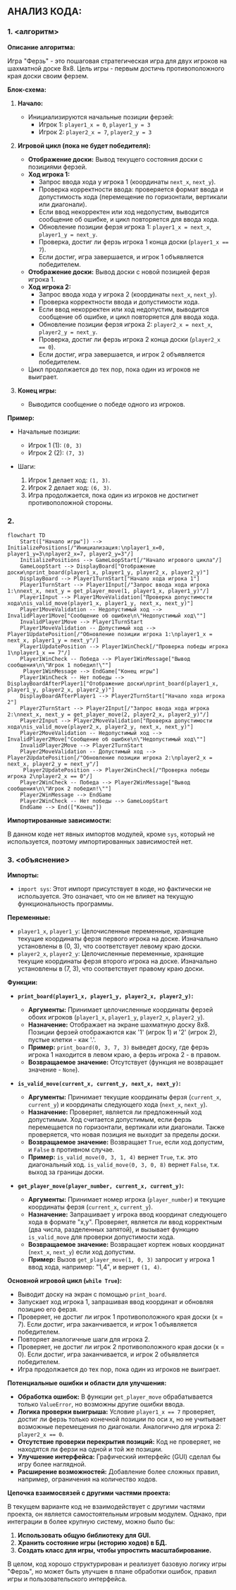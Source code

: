## АНАЛИЗ КОДА:

### 1. **<алгоритм>**

**Описание алгоритма:**

Игра "Ферзь" - это пошаговая стратегическая игра для двух игроков на шахматной доске 8x8. Цель игры - первым достичь противоположного края доски своим ферзем.

**Блок-схема:**

1.  **Начало:**
    *   Инициализируются начальные позиции ферзей:
        *   Игрок 1: `player1_x = 0`, `player1_y = 3`
        *   Игрок 2: `player2_x = 7`, `player2_y = 3`

2.  **Игровой цикл (пока не будет победителя):**

    *   **Отображение доски:** Вывод текущего состояния доски с позициями ферзей.
    *   **Ход игрока 1:**
        *   Запрос ввода хода у игрока 1 (координаты `next_x`, `next_y`).
        *   Проверка корректности ввода: проверяется формат ввода и допустимость хода (перемещение по горизонтали, вертикали или диагонали).
        *   Если ввод некорректен или ход недопустим, выводится сообщение об ошибке, и цикл повторяется для ввода хода.
        *   Обновление позиции ферзя игрока 1: `player1_x = next_x`, `player1_y = next_y`.
        *   Проверка, достиг ли ферзь игрока 1 конца доски (`player1_x == 7`).
        *   Если достиг, игра завершается, и игрок 1 объявляется победителем.
    *   **Отображение доски:** Вывод доски с новой позицией ферзя игрока 1.
    *   **Ход игрока 2:**
        *   Запрос ввода хода у игрока 2 (координаты `next_x`, `next_y`).
        *   Проверка корректности ввода и допустимости хода.
        *   Если ввод некорректен или ход недопустим, выводится сообщение об ошибке, и цикл повторяется для ввода хода.
        *   Обновление позиции ферзя игрока 2: `player2_x = next_x`, `player2_y = next_y`.
        *   Проверка, достиг ли ферзь игрока 2 конца доски (`player2_x == 0`).
        *   Если достиг, игра завершается, и игрок 2 объявляется победителем.
    *   Цикл продолжается до тех пор, пока один из игроков не выиграет.

3.  **Конец игры:**
    *   Выводится сообщение о победе одного из игроков.

**Пример:**

*   Начальные позиции:
    *   Игрок 1 (1): `(0, 3)`
    *   Игрок 2 (2): `(7, 3)`

*   Шаги:
    1.  Игрок 1 делает ход: `(1, 3)`.
    2.  Игрок 2 делает ход: `(6, 3)`.
    3.  Игра продолжается, пока один из игроков не достигнет противоположной стороны.

### 2. **<mermaid>**

```mermaid
flowchart TD
    Start(["Начало игры"]) --> InitializePositions[/"Инициализация:\nplayer1_x=0, player1_y=3\nplayer2_x=7, player2_y=3"/]
    InitializePositions --> GameLoopStart[/"Начало игрового цикла"/]
    GameLoopStart --> DisplayBoard["Отображение доски\nprint_board(player1_x, player1_y, player2_x, player2_y)"]
    DisplayBoard --> Player1TurnStart["Начало хода игрока 1"]
    Player1TurnStart --> Player1Input[/"Запрос ввода хода игрока 1:\nnext_x, next_y = get_player_move(1, player1_x, player1_y)"/]
    Player1Input --> Player1MoveValidation["Проверка допустимости хода\nis_valid_move(player1_x, player1_y, next_x, next_y)"]
    Player1MoveValidation -- Недопустимый ход --> InvalidPlayer1Move["Сообщение об ошибке\n\"Недопустимый ход\""]
    InvalidPlayer1Move --> Player1TurnStart
    Player1MoveValidation -- Допустимый ход --> Player1UpdatePosition[/"Обновление позиции игрока 1:\nplayer1_x = next_x, player1_y = next_y"/]
    Player1UpdatePosition --> Player1WinCheck[/"Проверка победы игрока 1\nplayer1_x == 7"/]
    Player1WinCheck -- Победа --> Player1WinMessage["Вывод сообщения\n\"Игрок 1 победил!\""]
     Player1WinMessage --> EndGame["Конец игры"]
    Player1WinCheck -- Нет победы --> DisplayBoardAfterPlayer1["Отображение доски\nprint_board(player1_x, player1_y, player2_x, player2_y)"]
    DisplayBoardAfterPlayer1 --> Player2TurnStart["Начало хода игрока 2"]
    Player2TurnStart --> Player2Input[/"Запрос ввода хода игрока 2:\nnext_x, next_y = get_player_move(2, player2_x, player2_y)"/]
    Player2Input --> Player2MoveValidation["Проверка допустимости хода\nis_valid_move(player2_x, player2_y, next_x, next_y)"]
    Player2MoveValidation -- Недопустимый ход --> InvalidPlayer2Move["Сообщение об ошибке\n\"Недопустимый ход\""]
    InvalidPlayer2Move --> Player2TurnStart
    Player2MoveValidation -- Допустимый ход --> Player2UpdatePosition[/"Обновление позиции игрока 2:\nplayer2_x = next_x, player2_y = next_y"/]
     Player2UpdatePosition --> Player2WinCheck[/"Проверка победы игрока 2\nplayer2_x == 0"/]
    Player2WinCheck -- Победа --> Player2WinMessage["Вывод сообщения\n\"Игрок 2 победил!\""]
    Player2WinMessage --> EndGame
    Player2WinCheck -- Нет победы --> GameLoopStart
    EndGame --> End(["Конец"])
```

**Импортированные зависимости:**

В данном коде нет явных импортов модулей, кроме `sys`, который не используется, поэтому импортированных зависимостей нет.

### 3. **<объяснение>**

**Импорты:**

*   `import sys`: Этот импорт присутствует в коде, но фактически не используется. Это означает, что он не влияет на текущую функциональность программы.

**Переменные:**

*   `player1_x`, `player1_y`: Целочисленные переменные, хранящие текущие координаты ферзя первого игрока на доске. Изначально установлены в (0, 3), что соответствует левому краю доски.
*   `player2_x`, `player2_y`: Целочисленные переменные, хранящие текущие координаты ферзя второго игрока на доске. Изначально установлены в (7, 3), что соответствует правому краю доски.

**Функции:**

*   **`print_board(player1_x, player1_y, player2_x, player2_y)`:**
    *   **Аргументы:** Принимает целочисленные координаты ферзей обоих игроков (`player1_x`, `player1_y`, `player2_x`, `player2_y`).
    *   **Назначение:** Отображает на экране шахматную доску 8x8. Позиции ферзей отображаются как '1' (игрок 1) и '2' (игрок 2), пустые клетки - как '.'.
    *   **Пример:** `print_board(0, 3, 7, 3)` выведет доску, где ферзь игрока 1 находится в левом краю, а ферзь игрока 2 - в правом.
    *   **Возвращаемое значение:** Отсутствует (функция не возвращает значение - `None`).

*   **`is_valid_move(current_x, current_y, next_x, next_y)`:**
    *   **Аргументы:** Принимает текущие координаты ферзя (`current_x`, `current_y`) и координаты следующего хода (`next_x`, `next_y`).
    *   **Назначение:** Проверяет, является ли предложенный ход допустимым. Ход считается допустимым, если ферзь перемещается по горизонтали, вертикали или диагонали. Также проверяется, что новая позиция не выходит за пределы доски.
    *   **Возвращаемое значение:** Возвращает `True`, если ход допустим, и `False` в противном случае.
    *   **Пример:** `is_valid_move(0, 3, 1, 4)` вернет `True`, т.к. это диагональный ход. `is_valid_move(0, 3, 0, 8)` вернет `False`, т.к. выход за границы доски.

*   **`get_player_move(player_number, current_x, current_y)`:**
    *   **Аргументы:** Принимает номер игрока (`player_number`) и текущие координаты ферзя (`current_x`, `current_y`).
    *   **Назначение:** Запрашивает у игрока ввод координат следующего хода в формате "x,y". Проверяет, является ли ввод корректным (два числа, разделенных запятой), и вызывает функцию `is_valid_move` для проверки допустимости хода.
    *   **Возвращаемое значение:** Возвращает кортеж новых координат (`next_x`, `next_y`) если ход допустим.
    *   **Пример:** Вызов `get_player_move(1, 0, 3)` запросит у игрока 1 ввод хода, например: "1,4", и вернет `(1, 4)`.

**Основной игровой цикл (`while True`):**

*   Выводит доску на экран с помощью `print_board`.
*   Запускает ход игрока 1, запрашивая ввод координат и обновляя позицию его ферзя.
*   Проверяет, не достиг ли игрок 1 противоположного края доски (x = 7). Если достиг, игра заканчивается, и игрок 1 объявляется победителем.
*   Повторяет аналогичные шаги для игрока 2.
*   Проверяет, не достиг ли игрок 2 противоположного края доски (x = 0). Если достиг, игра заканчивается, и игрок 2 объявляется победителем.
*   Игра продолжается до тех пор, пока один из игроков не выиграет.

**Потенциальные ошибки и области для улучшения:**

*   **Обработка ошибок:** В функции `get_player_move` обрабатывается только `ValueError`, но возможны другие ошибки ввода.
*   **Логика проверки выигрыша:** Условие `player1_x == 7`  проверяет, достиг ли ферзь только конечной позиции по оси x, но не учитывает возможные перемещения по диагонали. Аналогично для игрока 2: `player2_x == 0`.
*   **Отсутствие проверки перекрытия позиций:** Код не проверяет, не находятся ли ферзи на одной и той же позиции.
*   **Улучшение интерфейса:** Графический интерфейс (GUI) сделал бы игру более наглядной.
*   **Расширение возможностей:** Добавление более сложных правил, например, ограничения на количество ходов.

**Цепочка взаимосвязей с другими частями проекта:**

В текущем варианте код не взаимодействует с другими частями проекта, он является самостоятельным игровым модулем. Однако, при интеграции в более крупную систему,  можно было бы:

1.  **Использовать общую библиотеку для GUI.**
2.  **Хранить состояние игры (историю ходов) в БД.**
3.  **Создать класс для игры, чтобы упростить масштабирование.**

В целом, код хорошо структурирован и реализует базовую логику игры "Ферзь", но может быть улучшен в плане обработки ошибок, правил игры и пользовательского интерфейса.